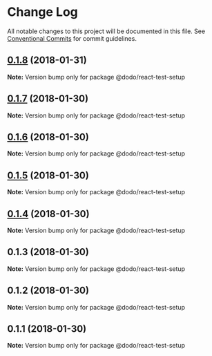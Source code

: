 # Change Log

All notable changes to this project will be documented in this file.
See [Conventional Commits](https://conventionalcommits.org) for commit guidelines.

<a name="0.1.8"></a>
## [0.1.8](https://bitbucket.isobaraustralia.com/scm/~adrian.bonnici/dodo-packages-monorepo/compare/@dodo/react-test-setup@0.1.7...@dodo/react-test-setup@0.1.8) (2018-01-31)




**Note:** Version bump only for package @dodo/react-test-setup

<a name="0.1.7"></a>
## [0.1.7](https://bitbucket.isobaraustralia.com/scm/~adrian.bonnici/dodo-packages-monorepo/compare/@dodo/react-test-setup@0.1.6...@dodo/react-test-setup@0.1.7) (2018-01-30)




**Note:** Version bump only for package @dodo/react-test-setup

<a name="0.1.6"></a>
## [0.1.6](https://bitbucket.isobaraustralia.com/scm/~adrian.bonnici/dodo-packages-monorepo/compare/@dodo/react-test-setup@0.1.5...@dodo/react-test-setup@0.1.6) (2018-01-30)




**Note:** Version bump only for package @dodo/react-test-setup

<a name="0.1.5"></a>
## [0.1.5](https://bitbucket.isobaraustralia.com/scm/~adrian.bonnici/dodo-packages-monorepo/compare/@dodo/react-test-setup@0.1.4...@dodo/react-test-setup@0.1.5) (2018-01-30)




**Note:** Version bump only for package @dodo/react-test-setup

<a name="0.1.4"></a>
## [0.1.4](https://bitbucket.isobaraustralia.com/scm/~adrian.bonnici/dodo-packages-monorepo/compare/@dodo/react-test-setup@0.1.3...@dodo/react-test-setup@0.1.4) (2018-01-30)




**Note:** Version bump only for package @dodo/react-test-setup

<a name="0.1.3"></a>
## 0.1.3 (2018-01-30)




**Note:** Version bump only for package @dodo/react-test-setup

<a name="0.1.2"></a>
## 0.1.2 (2018-01-30)




**Note:** Version bump only for package @dodo/react-test-setup

<a name="0.1.1"></a>
## 0.1.1 (2018-01-30)




**Note:** Version bump only for package @dodo/react-test-setup
